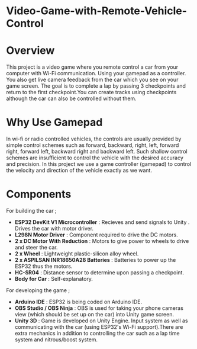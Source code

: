 # Video-Game-with-Remote-Vehicle-Control
# Overview
This project is a video game where you remote control a car from your computer with Wi-Fi communication. Using your gamepad as a controller. You also get live camera feedback from the car which you see on your game screen. The goal is to complete a lap by passing 3 checkpoints and return to the first checkpoint.You can create tracks using checkpoints although the car can also be controlled without them.

# Why Use Gamepad 
In wi-fi or radio controlled vehicles, the controls are usually provided by simple control
schemes such as forward, backward, right, left, forward right, forward left, backward
right and backward left. Such shallow control schemes are insufficient to control the
vehicle with the desired accuracy and precision. In this project we use a game
controller (gamepad) to control the velocity and direction of the vehicle exactly as we
want.

# Components

For building the car ; <br>

- **ESP32 DevKit V1 Microcontroller** : Recieves and send signals to Unity . Drives the car with motor driver.
- **L298N Motor Driver** : Component required to drive the DC motors.
- **2 x DC Motor With Reduction** : Motors to give power to wheels to drive and steer the car.
- **2 x Wheel** : Lightweight plastic-silicon alloy wheel.
- **2 x ASPILSAN INR18650A28 Batteries** : Batteries to power up the ESP32 thus the motors.
- **HC-SR04** : Distance sensor to determine upon passing a checkpoint.
- **Body for Car** : Self-explanatory.

For developing the game ; <br>

- **Arduino IDE** : ESP32 is being coded on Arduino IDE.
- **OBS Studio / OBS Ninja** : OBS is used for taking your phone cameras view (which should be set up on the car) into Unity game screen.
- **Unity 3D** : Game is developed on Unity Engine. Input system as well as communicating with the car (using ESP32's Wi-Fi support).There are extra mechanics in addition to controlling the car such as a lap time system and nitrous/boost system.
